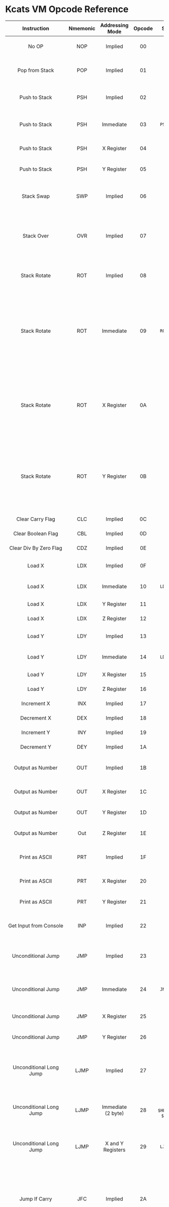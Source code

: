 # Kcats VM Opcode Reference 



| Instruction | Nmemonic | Addressing Mode | Opcode | Syntax | Description |  |
|:---:|:---:|:---:|:---:|:---:|:---:|:---:|
| No OP | NOP | Implied | 00 | `NOP` | No Operation. skips current clock cycle |  |
| Pop from Stack | POP | Implied | 01 | `POP` | Discards the value on the top of the stack |  |
| Push to Stack | PSH | Implied | 02 | `PSH` | Duplicates the value on the top of the stack |  |
| Push to Stack | PSH | Immediate | 03 | `PSH $val` | Push the immediate value to the stack |  |
| Push to Stack | PSH | X Register | 04 | `PSH X` | Push the value of X to the stack |  |
| Push to Stack | PSH | Y Register | 05 | `PSH Y` | Push the value of Y to the stack |  |
| Stack Swap | SWP | Implied | 06 | `SWP` | Swaps the Top two values on the stack (a b -- b a) |  |
| Stack Over | OVR | Implied | 07 | `OVR` | Duplicates the value under the Top of the stack and pushes it to the top. (a b -- a b a) |  |
| Stack Rotate | ROT | Implied | 08 | `ROT` | Rotates the Top 3 values on the stack. (a b c -- c a b) |  |
| Stack Rotate | ROT | Immediate | 09 | `ROT $val` | Rotates the Top (immediate value) values on the stack. if the value is greater than the number of items on the stack, nothing is rotated and a 0 is pushed. |  |
| Stack Rotate | ROT | X Register | 0A | `ROT X` | Rotates the Top (value in X) values on the stack. if the value is greater than the number of items on the stack, nothing is rotated and a 0 is pushed. |  |
| Stack Rotate | ROT | Y Register | 0B | `ROT Y` | Rotates the Top (value in Y) values on the stack. if the value is greater than the number of items on the stack, nothing is rotated and a 0 is pushed. |  |
| Clear Carry Flag | CLC | Implied | 0C | `CLC` | Clears the Carry Flag |  |
| Clear Boolean Flag | CBL | Implied | 0D | `CBL` | Clears the Boolean Flag |  |
| Clear Div By Zero Flag | CDZ | Implied | 0E | `CDZ` | Clears the Div By Zero Flag |  |
| Load X | LDX | Implied | 0F | `LDX` | Pops top of the stack and stores it in X |  |
| Load X | LDX | Immediate | 10 | `LDX $val` | Loads X with the immediate value |  |
| Load X | LDX | Y Register | 11 | `LDX Y` | Loads X with the value in Y |  |
| Load X | LDX | Z Register | 12 | `LDX Z` | Loads X with the value of Z |  |
| Load Y | LDY | Implied | 13 | `LDY` | Pops top of the stack and stores it in Y |  |
| Load Y | LDY | Immediate | 14 | `LDY $val` | Loads Y with the immediate value |  |
| Load Y | LDY | X Register | 15 | `LDY X` | Loads Y with the value in X |  |
| Load Y | LDY | Z Register | 16 | `LDY Z` | Loads Y with the value of Z |  |
| Increment X | INX | Implied | 17 | `INX` | Increments the value of X |  |
| Decrement X | DEX | Implied | 18 | `DEX` | Decrements the value of X |  |
| Increment Y | INY | Implied | 19 | `INY` | Increments the value of Y |  |
| Decrement Y | DEY | Implied | 1A | `DEY` | Decrements the value of Y |  |
| Output as Number | OUT | Implied | 1B | `OUT` | Prints the top value of the stack as a number |  |
| Output as Number | OUT | X Register | 1C | `OUT X` | Print the value of X as a number |  |
| Output as Number | OUT | Y Register | 1D | `Out Y` | Print the value of Y as a number |  |
| Output as Number | Out | Z Register | 1E | `Out Z` | Print the value of Z as a number |  |
| Print as ASCII | PRT | Implied | 1F | `PRT` | Prints the top value of the stack as ASCII |  |
| Print as ASCII | PRT | X Register | 20 | `PRT X` | Prints the value of X as ASCII |  |
| Print as ASCII | PRT | Y Register | 21 | `PRT Y` | Prints the value of Y as ASCII |  |
| Get Input from Console | INP | Implied | 22 | `INP` | Get input from console and push it to stack |  |
| Unconditional Jump | JMP | Implied | 23 | `JMP` | Pops the value on top of the stack and jumps to that address |  |
| Unconditional Jump | JMP | Immediate | 24 | `JMP $val` | Jumps to the address specified by the immediate val |  |
| Unconditional Jump | JMP | X Register | 25 | `JMP X` | Jumps to X's value as an address |  |
| Unconditional Jump | JMP | Y Register | 26 | `JMP Y` | Jumps to Y's value as an address |  |
| Unconditional Long Jump | LJMP | Implied | 27 | `LJMP` | Pops the top two values of the stack and jumps to that 16bit address.LB popped first. |  |
| Unconditional Long Jump | LJMP | Immediate (2 byte) | 28 | `LJMP $HBLB`/`LJMP $HB $LB` | Jumps to the 16bit address specified by the immediate values |  |
| Unconditional Long Jump | LJMP | X and Y Registers | 29 | `LJMP X Y` | Jumps to X and Y's values as a single 16bit address.X is HB Y is LB |  |
| Jump If Carry | JFC | Implied | 2A | `JFC` | If the Carry Flag IS set,Pops the top two values of the stack and jumps to that 16bit address.LB popped first. |  |
| Jump If Carry | JFC | Immediate | 2B | `JFC $val` | If the Carry Flag IS set,Jumps to the address specified by the immediate value |  |
| Jump If Carry | JFC | X Register | 2C | `JFC X` | If the Carry Flag IS set,Jumps to X's value as an address |  |
| Jump If Carry | JFC | Y Register | 2D | `JFC Y` | If the Carry Flag IS set,Jumps to Y's value as an address |  |
| Long Jump If Carry | LJFC | Implied | 2E | `LJFC` | Pops the top two values of the stack and jumps to that 16bit address.LB popped first. |  |
| Long Jump If Carry | LJFC | Immediate (2 byte) | 2F | `LJFC $HBLB`/`LJFC $HB $LB` | Jumps to the 16bit address specified by the immediate values |  |
| Long Jump If Carry | LJFC | X and Y Registers | 30 | `LJFC X Y` | Jumps to X and Y's values as a single 16bit address.X is HB Y is LB |  |
| Jump If True | JIF | Implied | 31 | `JIF` | If the Boolean Flag IS set,Pops the value on top of the stack and jumps to that address |  |
| Jump If True | JIF | Immediate | 32 | `JIF $val` | If the Boolean Flag IS set,Jumps to the address specified by the immediate val |  |
| Jump If True | JIF | X Register | 33 | `JIF X` | If the Boolean Flag IS set,Jumps to X's value as an address |  |
| Jump If True | JIF | Y Register | 34 | `JIF Y` | If the Boolean Flag IS set,Jumps to Y's value as an address |  |
| Long Jump If True | LJIF | Implied | 35 | `LJIF` | If the Boolean Flag IS set,Pops the top two values of the stack and jumps to that 16bit address.LB popped first. |  |
| Long Jump If True | LJIF | Immediate (2 byte) | 36 | `LJIF $HBLB`/`LJIF $HB $LB` | If the Boolean Flag IS set,Jumps to the 16bit address specified by the immediate vals |  |
| Long Jump If True | LJIF | X and Y Registers | 37 | `LJIF X Y` | If the Boolean Flag IS set, Jumps to X and Y's values as a single 16bit address. X is HB Y is LB |  |
| Jump If Div by Zero | JDZ | Implied | 38 | `JDZ` | If the Div by Zero Flag IS set,Pops the value on top of the stack and jumps to that address |  |
| Jump If Div by Zero | JDZ | Immediate | 39 | `JDZ $val` | If the Div by Zero Flag IS set,Jumps to the address specified by the immediate val |  |
| Jump If Div by Zero | JDZ | X Register | 3A | `JDZ X` | If the Div by Zero Flag IS set,Jumps to X's value as an address |  |
| Jump If Div by Zero | JDZ | Y Register | 3B | `JDZ Y` | If the Div by Zero Flag IS set,Jumps to Y's value as an address |  |
| Long Jump If Div by Zero | LJDZ | Implied | 3C | `LJDZ` | If the Div by Zero Flag IS set,Pops the top two values of the stack and jumps to that 16bit address.LB popped first. |  |
| Long Jump If Div by Zero | LJDZ | Immediate (2 byte) | 3D | `LJDZ $HBLB`/`LJDZ $HB $LB` | If the Div by Zero Flag IS set,Jumps to the 16bit address specified by the immediate vals |  |
| Long Jump If Div by Zero | LJDZ | X and Y Registers | 3E | `LJDZ X Y` | If the Div by Zero Flag IS set, Jumps to X and Y's values as a single 16bit address. X is HB Y is LB |  |
| Add<sup>1</sup> | ADD | Implied | 3F | `ADD` | Pops top two values off the stack stack, pushes their sum (2nd off + 1st off) |  |
| Add<sup>1</sup> | ADD | Immediate | 40 | `ADD $val` | Pops top value off the stack, sums it and immediate val, pushes result (Top + Val) |  |
| Add<sup>1</sup> | ADD | Immediate (2 byte) | 41 | `ADD $A $B` | Pushes the sum of two immediate values (A + B) |  |
| Add<sup>1</sup> | ADD | X Register | 42 | `ADD X` | Pops top value off the stack, sums it and X, pushes result (Top + X) |  |
| Add<sup>1</sup> | ADD | Y Register | 43 | `ADD Y` | Pops top value off the stack, sums it and Y, pushes result (Top + Y) |  |
| Add<sup>1</sup> | ADD | X and Y Registers | 44 | `ADD X Y` | Pushes the sum of X and Y (X + Y) |  |
| Subtract<sup>1</sup> | SUB | Implied | 45 | `SUB` | Pops top two values off the stack, pushes their difference. (2nd off - 1st off) |  |
| Subtract<sup>1</sup> | SUB | Immediate | 46 | `SUB $val` | Pops top value off the stack, subtracts immediate value from it, pushes result (Top - Val) |  |
| Subtract<sup>1</sup> | SUB | Immediate (2 byte) | 47 | `SUB $A $B` | Pushes the difference of two immediate values (A - B) |  |
| Subtract<sup>1</sup> | SUB | X Register | 48 | `SUB X` | Pops top value off the stack, subtracts X from it, pushes result (Top - X) |  |
| Subtract<sup>1</sup> | SUB | Y Register | 49 | `SUB Y` | Pops top value off the stack, subtracts Y from it, pushes result (Top - Y) |  |
| Subtract<sup>1</sup> | SUB | X and Y Registers | 4A | `SUB X Y` | Pushes the difference of X and Y (X - Y) |  |
| Multiply<sup>1</sup> | MUL | Implied | 4B | `MUL` | Pops top two values off the stack, pushes their product (2nd off * 1st off) |  |
| Multiply<sup>1</sup> | MUL | Immediate | 4C | `MUL $val` | Pops top value off the stack, multiplies it by the immediate val, pushes result (Top * Val) |  |
| Multiply<sup>1</sup> | MUL | Immediate (2 byte) | 4D | `MUL $A $B` | Pushes the product of two immediate values (A * B) |  |
| Multiply<sup>1</sup> | MUL | X Register | 4E | `MUL X` | Pops top value off the stack, multiplies it by X, pushes result (Top * X) |  |
| Multiply<sup>1</sup> | MUL | Y Register | 4F | `MUL Y` | Pops top value off the stack, multiplies it by Y, pushes result (Top * Y) |  |
| Multiply<sup>1</sup> | MUL | X and Y Registers | 50 | `MUL X Y` | Pushes the product of X and Y (X * Y) |  |
| Divide<sup>2</sup> | DIV | Implied | 51 | `DIV` | Pops top two values off the stack, pushes their quotient. then remainder (2nd off / 1st off) |  |
| Divide<sup>2</sup> | DIV | Immediate | 52 | `DIV $val` | Pops top value off the stack, divides it by the immediate val, pushes quotient then remainder. (Top / Val) |  |
| Divide<sup>2</sup> | DIV | Immediate (2 byte) | 53 | `DIV $A $B` | Pushes the quotient, then remainder, of two immediate values. (A / B) |  |
| Divide<sup>2</sup> | DIV | X Register | 54 | `DIV X` | Pops top value off the stack, divides it by X, pushes the quotient, then remainder. (Top / X) |  |
| Divide<sup>2</sup> | DIV | Y Register | 55 | `DIV Y` | Pops top value off the stack, divides it by Y, then pushes the quotient, then remainder. (Top / Y) |  |
| Divide<sup>2</sup> | DIV | X and Y Registers | 56 | `DIV X Y` | Pushes the quotient, then remainder, of X and Y. (X / Y) |  |
| Bitwise Rotate Left | RTL | Implied | 57 | `RTL` | Pops top value off the stack, rotates all bits to the left once. pushes result. (Most significant bit wrapping around to least significant bit) (0001 -> 1000) |  |
| Bitwise Rotate Left | RTL | Immediate | 58 | `RTL $val` | rotates all bits of immediate value to the left once. pushes result. (Most significant bit wrapping around to least significant bit) (0001 -> 1000) |  |
| Bitwise Rotate Left | RTL | X Register | 59 | `RTL X` | rotates all bits of X to the left once. pushes result. (Most significant bit wrapping around to least significant bit) (0001 -> 1000) |  |
| Bitwise Rotate Left | RTL | Y Register | 5A | `RTL Y` | rotates all bits of Y to the left once. pushes result. (Most significant bit wrapping around to least significant bit) (0001 -> 1000) |  |
| Bitwise Rotate Right | RTR | Implied | 5B | `RTR` | Pops top value off the stack, rotates all bits to the right once. pushes result. (Least significant bit wrapping around to most significant bit) (0001 -> 1000) |  |
| Bitwise Rotate Right | RTR | Immediate | 5C | `RTR $val` | rotates all bits of immediate value to the right once. pushes result. (Most significant bit wrapping around to least significant bit) (0001 -> 1000) |  |
| Bitwise Rotate Right | RTR | X Register | 5D | `RTR X` | rotates all bits of X to the right once. pushes result. (Most significant bit wrapping around to least significant bit) (0001 -> 1000) |  |
| Bitwise Rotate Right | RTR | Y Register | 5E | `RTR Y` | rotates all bits of Y to the right once. pushes result. (Most significant bit wrapping around to least significant bit) (0001 -> 1000) |  |
| Bitwise Shift Left | SHL | Implied | 5F | `SHL` | Pops top value off the stack, shifts all bits to the left once. pushes result. (vacent bits padded with zeros) (1001 -> 0010) |  |
| Bitwise Shift Left | SHL | Immediate | 60 | `SHL $val` | Shifts all bits of immediate value to the left once. pushes result. (vacent bits padded with zeros) (1001 -> 0010) |  |
| Bitwise Shift Left | SHL | X Register | 61 | `SHL X` | Shifts all bits of X to the left once. pushes result. (vacent bits padded with zeros) (1001 -> 0010) |  |
| Bitwise Shift Left | SHL | Y Register | 62 | `SHL Y` | Shifts all bits of Y to the left once. pushes result. (vacent bits padded with zeros) (1001 -> 0010) |  |
| Bitwise Shift Right | SHR | Implied | 63 | `SHR` | Pops top value off the stack, shifts all bits to the right once. pushes result. (vacent bits padded with zeros) (1001 -> 0100) |  |
| Bitwise Shift Right | SHR | Immediate | 64 | `SHR $val` | Shifts all bits of immediate value to the right once. pushes result. (vacent bits padded with zeros) (1001 -> 0100) |  |
| Bitwise Shift Right | SHR | X Register | 65 | `SHR X` | Shifts all bits of X to the right once. pushes result. (vacent bits padded with zeros) (1001 -> 0100) |  |
| Bitwise Shift Right | SHR | Y Register | 66 | `SHR Y` | Shifts all bits of Y to the right once. pushes result. (vacent bits padded with zeros) (1001 -> 0100) |  |
| Bitwise And | AND | Implied | 67 | `AND` | Pops the top two values off the stack, preforms bitwise/binary and on them (2nd off & 1st off), pushes result |  |
| Bitwise And | AND | Immediate | 68 | `AND $val` | Pops top value off the stack, preforms bitwise/binary and on it and the immediate value (Top & Val), pushes result |  |
| Bitwise And | AND | Immediate (2 byte) | 69 | `AND $A $B` | Pushes the bitwise/binary and of the two immediate values (A & B) |  |
| Bitwise And | AND | X Register | 6A | `AND X` | Pops top value off the stack, preforms bitwise/binary and on it and X (Top & X), pushes result |  |
| Bitwise And | AND | Y Register | 6B | `AND Y` | Pops top value off the stack, preforms bitwise/binary and on it and Y (Top & Y), pushes result |  |
| Bitwise And | AND | X and Y Registers | 6C | `AND X Y` | Pushes the bitwise/binary and of X and Y (X & Y) |  |
| Bitwise Or | OR | Implied | 6D | `OR` | Pops the top two values off the stack, preforms bitwise/binary or on them (2nd off \| 1st off), pushes result |  |
| Bitwise Or | OR | Immediate | 6E | `OR $val` | Pops top value off the stack, preforms bitwise/binary or on it and the immediate value (Top \| Val), pushes result |  |
| Bitwise Or | OR | Immediate (2 byte) | 6F | `OR $A $B` | Pushes the bitwise/binary or of the two immediate values (A \| B) |  |
| Bitwise Or | OR | X Register | 70 | `OR X` | Pops top value off the stack, preforms bitwise/binary or on it and X (Top \| X), pushes result |  |
| Bitwise Or | OR | Y Register | 71 | `OR Y` | Pops top value off the stack, preforms bitwise/binary or on it and Y (Top \| Y), pushes result |  |
| Bitwise Or | OR | X and Y Registers | 72 | `OR X Y` | Pushes the bitwise/binary or of X and Y (X \| Y) |  |
| Bitwise Xor | XOR | Implied | 73 | `XOR` | Pops the top two values off the stack, preforms bitwise/binary xor on them (2nd off \^ 1st off), pushes result |  |
| Bitwise Xor | XOR | Immediate | 74 | `XOR $val` | Pops top value off the stack, preforms bitwise/binary xor on it and the immediate value (Top \^ Val), pushes result |  |
| Bitwise Xor | XOR | Immediate (2 byte) | 75 | `XOR $A $B` | Pushes the bitwise/binary xor of the two immediate values (A \^ B) |  |
| Bitwise Xor | XOR | X Register | 76 | `XOR X` | Pops top value off the stack, preforms bitwise/binary xor on it and X (Top \^ X), pushes result |  |
| Bitwise Xor | XOR | Y Register | 77 | `XOR Y` | Pops top value off the stack, preforms bitwise/binary xor on it and Y (Top \^ Y), pushes result |  |
| Bitwise Xor | XOR | X and Y Registers | 78 | `XOR X Y` | Pushes the bitwise/binary xor of X and Y (X \^ Y) |  |
| Not/Invert/Complement | NOT | Implied | 79 | `NOT` | Pops the top value off the stack,  inverts each bit (~Top ei 1001 > 0110), pushes result |  |
| Not/Invert/Complement | NOT | Immediate | 7A | `NOT $val` | Inverts each bit of immediate value (~Val ei 1001 > 0110), pushes result |  |
| Not/Invert/Complement | NOT | X Register | 7B | `NOT X` | Inverts each bit of X (~X ei 1001 > 0110), pushes result |  |
| Not/Invert/Complement | NOT | Y Register | 7C | `NOT Y` | Inverts each bit of Y (~Y ei 1001 > 0110), pushes result |  |
| Is Less Than | LTH | Implied | 7D | `LTH` | Peaks at the top two values off the stack. checks if 2nd off is less than the 1st off. sets the Boolean Flag if true, clears it if false. (2nd off < 1st off) |  |
| Is Less Than | LTH | Immediate | 7E | `LTH $val` | Peaks at the top value off the stack. checks if it is less than the immediate value. sets the Boolean Flag if true, clears it if false. (Top < Val) |  |
| Is Less Than | LTH | X Register | 7F | `LTH X` | Peaks at the top value off the stack. checks if it is less than the value in X. sets the Boolean Flag if true, clears it if false. (Top < Val) |  |
| Is Less Than | LTH | Y Register | 80 | `LTH Y` | Peaks at the top value off the stack. checks if it is less than the value in Y. sets the Boolean Flag if true, clears it if false. (Top < Val) |  |
| Is Less Than | LTH | Z Register | 81 | `LTH Z` | Peaks at the top value off the stack. checks if it is less than the value in Z. sets the Boolean Flag if true, clears it if false. (Top < Val) |  |
| Is Less Than | LTH | X Register and Immediate | 82 | `LTH X $val` | Checks if the value in X is less than the immediate value. sets the Boolean Flag if true, clears it if false. (X < Val) |  |
| Is Less Than | LTH | X and Y Registers | 83 | `LTH X Y` | Checks if the value in X is less than the value in Y. sets the Boolean Flag if true, clears it if false. (X < Y) |  |
| Is Less Than | LTH | X and Z Registers | 84 | `LTH X Z` | Checks if the value in X is less than the value in Z. sets the Boolean Flag if true, clears it if false. (X < Z) |  |
| Is Less Than | LTH | Y Register and Immediate | 85 | `LTH Y $val` | Checks if the value in Y is less than the immediate value. sets the Boolean Flag if true, clears it if false. (Y < Val) |  |
| Is Less Than | LTH | Y and X Registers | 86 | `LTH Y X` | Checks if the value in Y is less than the value in X. sets the Boolean Flag if true, clears it if false. (Y < X) |  |
| Is Less Than | LTH | Y and Z Registers | 87 | `LTH Y Z` | Checks if the value in Y is less than the value in Z. sets the Boolean Flag if true, clears it if false. (Y < Z) |  |
| Is Less Than | LTH | Z Register and Immediate | 88 | `LTH Z $val` | Checks if the value in Z is less than the immediate value. sets the Boolean Flag if true, clears it if false. (Z < Val) |  |
| Is Less Than | LTH | Z and X Registers | 89 | `LTH Z X` | Checks if the value in Z is less than the value in X. sets the Boolean Flag if true, clears it if false. (Z < X) |  |
| Is Less Than | LTH | Z and Y Registers | 8A | `LTH Z Y` | Checks if the value in Z is less than the value in Z. sets the Boolean Flag if true, clears it if false. (Z < Y) |  |
| Is Greater Than | GTH | Implied | 8B | `GTH` | Peaks at the top two values off the stack. checks if 2nd off is greater than the 1st off. sets the Boolean Flag if true, clears it if false. (2nd off > 1st off) |  |
| Is Greater Than | GTH | Immediate | 8C | `GTH $val` | Peaks at the top value off the stack. checks if it is greater than the immediate value. sets the Boolean Flag if true, clears it if false. (Top > Val) |  |
| Is Greater Than | GTH | X Register | 8D | `GTH X` | Peaks at the top value off the stack. checks if it is greater than the value in X. sets the Boolean Flag if true, clears it if false. (Top > Val) |  |
| Is Greater Than | GTH | Y Register | 8E | `GTH Y` | Peaks at the top value off the stack. checks if it is greater than the value in Y. sets the Boolean Flag if true, clears it if false. (Top > Val) |  |
| Is Greater Than | GTH | Z Register | 8F | `GTH Z` | Peaks at the top value off the stack. checks if it is greater than the value in Z. sets the Boolean Flag if true, clears it if false. (Top > Val) |  |
| Is Greater Than | GTH | X Register and Immediate | 90 | `GTH X $val` | Checks if the value in X is greater than the immediate value. sets the Boolean Flag if true, clears it if false. (X > Val) |  |
| Is Greater Than | GTH | X and Y Registers | 91 | `GTH X Y` | Checks if the value in X is greater than the value in Y. sets the Boolean Flag if true, clears it if false. (X > Y) |  |
| Is Greater Than | GTH | X and Z Registers | 92 | `GTH X Z` | Checks if the value in X is greater than the value in Z. sets the Boolean Flag if true, clears it if false. (X > Z) |  |
| Is Greater Than | GTH | Y Register and Immediate | 93 | `GTH Y $val` | Checks if the value in Y is greater than the immediate value. sets the Boolean Flag if true, clears it if false. (Y > Val) |  |
| Is Greater Than | GTH | Y and X Registers | 94 | `GTH Y X` | Checks if the value in Y is greater than the value in X. sets the Boolean Flag if true, clears it if false. (Y > X) |  |
| Is Greater Than | GTH | Y and Z Registers | 95 | `GTH Y Z` | Checks if the value in Y is greater than the value in Z. sets the Boolean Flag if true, clears it if false. (Y > Z) |  |
| Is Greater Than | GTH | Z Register and Immediate | 96 | `GTH Z $val` | Checks if the value in Z is greater than the immediate value. sets the Boolean Flag if true, clears it if false. (Z > Val) |  |
| Is Greater Than | GTH | Z and X Registers | 97 | `GTH Z X` | Checks if the value in Z is greater than the value in X. sets the Boolean Flag if true, clears it if false. (Z > X) |  |
| Is Greater Than | GTH | Z and Y Registers | 98 | `GTH Z Y` | Checks if the value in Z is greater than the value in Z. sets the Boolean Flag if true, clears it if false. (Z > Y) |  |
| Is Equal To | EQU | Implied | 99 | `EQU` | Peaks at the top two values off the stack. checks if 2nd off IS equal to the 1st off. sets the Boolean Flag if true, clears it if false. (2nd off == 1st off) |  |
| Is Equal To | EQU | Immediate | 9A | `EQU $val` | Peaks at the top value off the stack. checks if it IS equal to the immediate value. sets the Boolean Flag if true, clears it if false. (Top == Val) |  |
| Is Equal To | EQU | X Register | 9B | `EQU X` | Peaks at the top value off the stack. checks if it IS equal to the value in X. sets the Boolean Flag if true, clears it if false. (Top == Val) |  |
| Is Equal To | EQU | Y Register | 9C | `EQU Y` | Peaks at the top value off the stack. checks if it IS equal to the value in Y. sets the Boolean Flag if true, clears it if false. (Top == Val) |  |
| Is Equal To | EQU | Z Register | 9D | `EQU Z` | Peaks at the top value off the stack. checks if it IS equal to the value in Z. sets the Boolean Flag if true, clears it if false. (Top == Val) |  |
| Is Equal To | EQU | X Register and Immediate | 9E | `EQU X $val` | Checks if the value in X IS equal to the immediate value. sets the Boolean Flag if true, clears it if false. (X == Val) |  |
| Is Equal To | EQU | X and Y Registers | 9F | `EQU X Y` | Checks if the value in X IS equal to the value in Y. sets the Boolean Flag if true, clears it if false. (X == Y) |  |
| Is Equal To | EQU | X and Z Registers | A0 | `EQU X Z` | Checks if the value in X IS equal to the value in Z. sets the Boolean Flag if true, clears it if false. (X == Z) |  |
| Is Equal To | EQU | Y Register and Immediate | A1 | `EQU Y $val` | Checks if the value in Y IS equal to the immediate value. sets the Boolean Flag if true, clears it if false. (Y == Val) |  |
| Is Equal To | EQU | Y and X Registers | A2 | `EQU Y X` | Checks if the value in Y IS equal to the value in X. sets the Boolean Flag if true, clears it if false. (Y == X) |  |
| Is Equal To | EQU | Y and Z Registers | A3 | `EQU Y Z` | Checks if the value in Y IS equal to the value in Z. sets the Boolean Flag if true, clears it if false. (Y == Z) |  |
| Is Equal To | EQU | Z Register and Immediate | A4 | `EQU Z $val` | Checks if the value in Z IS equal to the immediate value. sets the Boolean Flag if true, clears it if false. (Z == Val) |  |
| Is Equal To | EQU | Z and X Registers | A5 | `EQU Z X` | Checks if the value in Z IS equal to the value in X. sets the Boolean Flag if true, clears it if false. (Z == X) |  |
| Is Equal To | EQU | Z and Y Registers | A6 | `EQU Z Y` | Checks if the value in Z IS equal to the value in Z. sets the Boolean Flag if true, clears it if false. (Z == Y) |  |



<hr><br><br>

## Notes:


| | |
|---|---|
| **1** | If the result of this operation is outside the range of an unsigned 8bit integer (0-255) it will roll over and set the carry flag |
| **2** | This operation involves division, as such there is the potential for a division by zero error to occur. If the divisor is 0, then the calculation will not happen. the values will be pushed back to the stack in the order they were removed, and the Divide by Zero Flag will be set. |

<hr><br><br>

Made using [TableGenerator.com's](https://www.tablesgenerator.com/markdown_tables#) Markdown Table Generator.